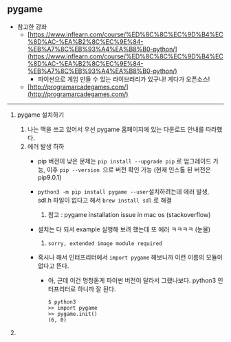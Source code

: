## pygame

* 참고한 강좌
  * [https://www.inflearn.com/course/%ED%8C%8C%EC%9D%B4%EC%8D%AC-%EA%B2%8C%EC%9E%84-%EB%A7%8C%EB%93%A4%EA%B8%B0-python/](https://www.inflearn.com/course/%ED%8C%8C%EC%9D%B4%EC%8D%AC-%EA%B2%8C%EC%9E%84-%EB%A7%8C%EB%93%A4%EA%B8%B0-python/)
    * 파이썬으로 게임 만들 수 있는 라이브러리가 있구나! 게다가 오픈소스! 
  * [http://programarcadegames.com/](http://programarcadegames.com/)

---

1. pygame 설치하기
   1. 나는 맥을 쓰고 있어서 우선 pygame 홈페이지에 있는 다운로드 안내를 따라했다.
   2. 에러 발생 하하
      - pip 버전이 낮은 문제는 `pip install --upgrade pip` 로 업그레이드 가능, 이후 `pip --version `으로 버전 확인 가능 \(현재 인스톨 된 버전은 pip9.0.1\)

      - `python3 -m pip install pygame --user`설치하려는데 에러 발생, sdl.h 파일이 없다고 해서 `brew install sdl` 로 해결

         1. 참고 : pygame installation issue in mac os \(stackoverflow\)

      - 설치는 다 되서 example 실행해 보려 했는데 또 에러 ㅋㅋㅋㅋ \(눈물\) 

         1. `sorry, extended image module required`

      - 혹시나 해서 인터프리터에서 `import pygame` 해보니까 이런 이름의 모듈이 없다고 뜬다.

         -  아, 근데 이건 멍청돋게 파이썬 버전이 달라서 그랬나보다. python3 인터프리터로 하니까 잘 된다. 
            ```shell
            $ python3
            >> import pygame
            >> pygame.init()
            (6, 0)
            ```

2. 



